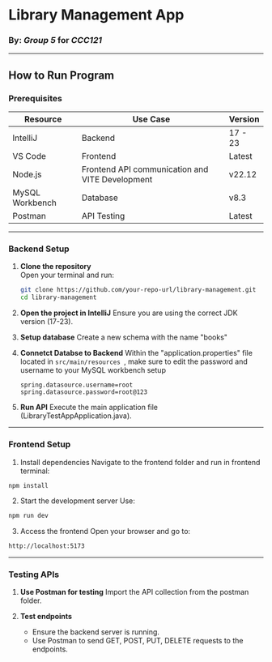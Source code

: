 # Library Management App

### By: *Group 5* for *CCC121*

---

## How to Run Program

### Prerequisites

| Resource        | Use Case                                        | Version   |
|-----------------|-------------------------------------------------|-----------|
| IntelliJ        | Backend                                         | 17 - 23   |
| VS Code         | Frontend                                        | Latest    |
| Node.js         | Frontend API communication and VITE Development | v22.12    |
| MySQL Workbench | Database                                        | v8.3      |
| Postman         | API Testing                                     | Latest    |

---

### Backend Setup
1. **Clone the repository**  
   Open your terminal and run:
      ```bash
      git clone https://github.com/your-repo-url/library-management.git
      cd library-management

2. **Open the project in IntelliJ**
   Ensure you are using the correct JDK version (17-23).

3. **Setup database**
   Create a new schema with the name "books"

4. **Connetct Databse to Backend**
   Within the "application.properties" file located in `src/main/resources `, make sure to edit the password and username to your MySQL workbench setup
   ```spring set-up file
   spring.datasource.username=root
   spring.datasource.password=root@123

5. **Run API**
   Execute the main application file (LibraryTestAppApplication.java).

---

### Frontend Setup

1. Install dependencies
   Navigate to the frontend folder and run in frontend terminal:
  ```bash
npm install
 ```

2. Start the development server
Use:
  ```bash
npm run dev
 ```

3. Access the frontend
Open your browser and go to:
```bash
http://localhost:5173
 ```

---

### Testing APIs

1. **Use Postman for testing**
   Import the API collection from the postman folder.

4. **Test endpoints**
   - Ensure the backend server is running.</li>
   - Use Postman to send GET, POST, PUT, DELETE requests to the endpoints.</li>
